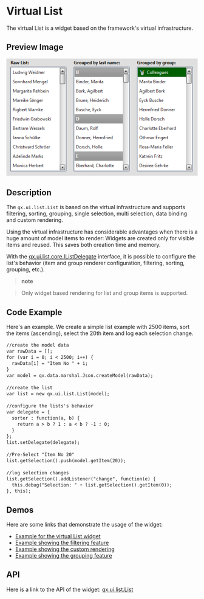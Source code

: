 Virtual List
============

The virtual List is a widget based on the framework's virtual infrastructure.

Preview Image
-------------

![virtuallist.png](virtuallist.png)

Description
-----------

The `qx.ui.list.List` is based on the virtual infrastructure and supports filtering, sorting, grouping, single selection, multi selection, data binding and custom rendering.

Using the virtual infrastructure has considerable advantages when there is a huge amount of model items to render: Widgets are created only for visible items and reused. This saves both creation time and memory.

With the [qx.ui.list.core.IListDelegate](http://www.qooxdoo.org/devel/api/#qx.ui.list.core.IListDelegate) interface, it is possible to configure the list's behavior (item and group renderer configuration, filtering, sorting, grouping, etc.).

> **note**

> Only widget based rendering for list and group items is supported.

Code Example
------------

Here's an example. We create a simple list example with 2500 items, sort the items (ascending), select the 20th item and log each selection change.

    //create the model data
    var rawData = [];
    for (var i = 0; i < 2500; i++) {
      rawData[i] = "Item No " + i;
    }
    var model = qx.data.marshal.Json.createModel(rawData);

    //create the list
    var list = new qx.ui.list.List(model);

    //configure the lists's behavior
    var delegate = {
      sorter : function(a, b) {
        return a > b ? 1 : a < b ? -1 : 0;
      }
    };
    list.setDelegate(delegate);

    //Pre-Select "Item No 20"
    list.getSelection().push(model.getItem(20));

    //log selection changes
    list.getSelection().addListener("change", function(e) {
      this.debug("Selection: " + list.getSelection().getItem(0));
    }, this);

Demos
-----

Here are some links that demonstrate the usage of the widget:

-   [Example for the virtual List widget](http://www.qooxdoo.org/devel/demobrowser/#virtual~List.html)
-   [Example showing the filtering feature](http://www.qooxdoo.org/devel/demobrowser/#virtual~ListWithFilter.html)
-   [Example showing the custom rendering](http://www.qooxdoo.org/devel/demobrowser/#virtual~ExtendedList.html)
-   [Example showing the grouping feature](http://www.qooxdoo.org/devel/demobrowser/#virtual~GroupedList.html)

API
---

Here is a link to the API of the widget:
[qx.ui.list.List](http://www.qooxdoo.org/devel/api/#qx.ui.list.List)
